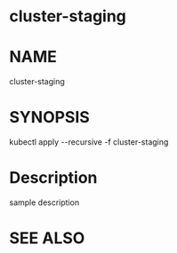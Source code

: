 cluster-staging
==================================================

# NAME

  cluster-staging

# SYNOPSIS

  kubectl apply --recursive -f cluster-staging

# Description

sample description

# SEE ALSO

